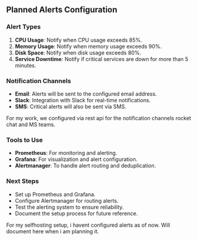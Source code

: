## Planned Alerts Configuration

### Alert Types
1. **CPU Usage**: Notify when CPU usage exceeds 85%.
2. **Memory Usage**: Notify when memory usage exceeds 90%.
3. **Disk Space**: Notify when disk usage exceeds 80%.
4. **Service Downtime**: Notify if critical services are down for more than 5 minutes.

### Notification Channels
- **Email**: Alerts will be sent to the configured email address.
- **Slack**: Integration with Slack for real-time notifications.
- **SMS**: Critical alerts will also be sent via SMS.

For my work, we configured via rest api for the notification channels rocket chat and MS teams.


### Tools to Use
- **Prometheus**: For monitoring and alerting.
- **Grafana**: For visualization and alert configuration.
- **Alertmanager**: To handle alert routing and deduplication.

### Next Steps
- Set up Prometheus and Grafana.
- Configure Alertmanager for routing alerts.
- Test the alerting system to ensure reliability.
- Document the setup process for future reference.

For my selfhosting setup, i havent configured alerts as of now. Will document here when i am planning it.